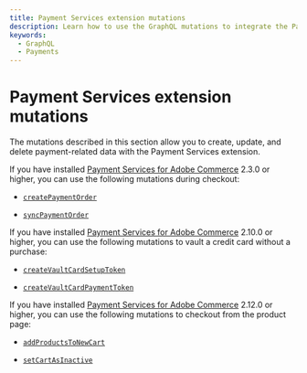 ```yaml
---
title: Payment Services extension mutations
description: Learn how to use the GraphQL mutations to integrate the Payment Services extension.
keywords:
  - GraphQL
  - Payments
---
```


# Payment Services extension mutations

The mutations described in this section allow you to create, update, and delete payment-related data with the Payment Services extension.

If you have installed [Payment Services for Adobe Commerce](https://commercemarketplace.adobe.com/magento-payment-services.html) 2.3.0 or higher, you can use the following mutations during checkout:

* [`createPaymentOrder`](../mutations/create-payment-order.md)

* [`syncPaymentOrder`](../mutations/sync-payment-order.md)

If you have installed [Payment Services for Adobe Commerce](https://commercemarketplace.adobe.com/magento-payment-services.html) 2.10.0 or higher, you can use the following mutations to vault a credit card without a purchase:

* [`createVaultCardSetupToken`](../mutations/create-vault-card-setup-token.md)

* [`createVaultCardPaymentToken`](../mutations/create-vault-card-payment-token.md)

If you have installed [Payment Services for Adobe Commerce](https://commercemarketplace.adobe.com/magento-payment-services.html) 2.12.0 or higher, you can use the following mutations to checkout from the product page:

* [`addProductsToNewCart`](../mutations/add-products-new-cart.md)

* [`setCartAsInactive`](../mutations/set-cart-inactive.md)
